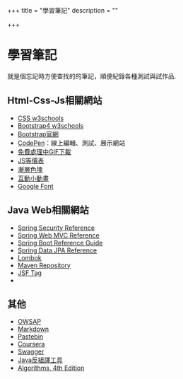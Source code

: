 +++
title = "學習筆記"
description = ""

+++

# 學習筆記
就是個忘記時方便查找的的筆記，順便紀錄各種測試與試作品.



## Html-Css-Js相關網站

- [CSS w3schools](https://www.w3schools.com/cssref/css_selectors.asp)
- [Bootstrap4 w3schools](https://www.w3schools.com/bootstrap4/bootstrap_ref_all_classes.asp)
- [Bootstrap官網](https://getbootstrap.com/)
- [CodePen](https://codepen.io/)：線上編輯、測試、展示網站
- [免費處理中GIF下載](http://ajaxload.info/)
- [JS等價表](https://dorey.github.io/JavaScript-Equality-Table/)
- [漸層色塊](https://webkul.github.io/coolhue/)
- [互動小動畫](https://webkul.github.io/micron/)
- [Google Font](<https://fonts.google.com/>)



## Java Web相關網站

- [Spring Security Reference](<https://docs.spring.io/spring-security/site/docs/5.1.5.RELEASE/reference/htmlsingle/>)
- [Spring Web MVC Reference](<https://docs.spring.io/spring/docs/5.1.5.RELEASE/spring-framework-reference/web.html#mvc>)
- [Spring Boot Reference Guide](<https://docs.spring.io/spring-boot/docs/2.1.3.RELEASE/reference/htmlsingle/>)
- [Spring Data JPA Reference](https://docs.spring.io/spring-data/jpa/docs/current/reference/html/)
- [Lombok](https://projectlombok.org/)
- [Maven Repository](https://mvnrepository.com/)
- [JSF Tag](https://docs.oracle.com/javaee/7/javaserver-faces-2-2/vdldocs-facelets/toc.htm)
- 



## 其他

- [OWSAP](https://www.owasp.org/index.php/Main_Page)
- [Markdown](https://markdown.tw/)
- [Pastebin](https://pastebin.com/)
- [Coursera](https://www.coursera.org/)
- [Swagger](https://swagger.io/)
- [Java反組譯工具](<https://github.com/java-decompiler/jd-gui>)
- [Algorithms, 4th Edition](<https://algs4.cs.princeton.edu/cheatsheet/>)

